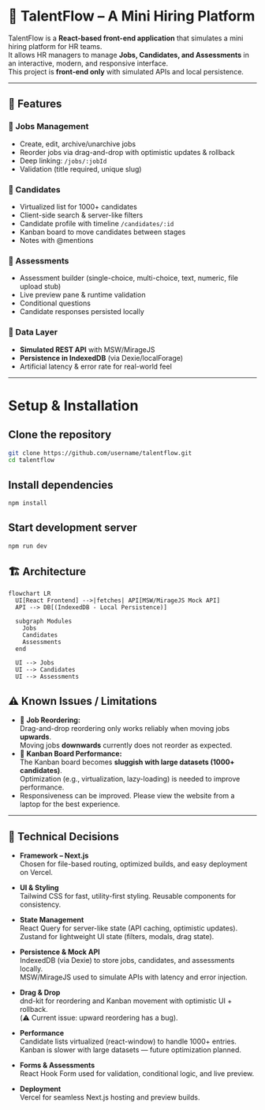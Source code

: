 # 🌟 TalentFlow – A Mini Hiring Platform

TalentFlow is a **React-based front-end application** that simulates a mini hiring platform for HR teams.  
It allows HR managers to manage **Jobs, Candidates, and Assessments** in an interactive, modern, and responsive interface.  
This project is **front-end only** with simulated APIs and local persistence.

---

## 🚀 Features

### 🔹 Jobs Management
- Create, edit, archive/unarchive jobs  
- Reorder jobs via drag-and-drop with optimistic updates & rollback  
- Deep linking: `/jobs/:jobId`  
- Validation (title required, unique slug)  

### 🔹 Candidates
- Virtualized list for 1000+ candidates  
- Client-side search & server-like filters  
- Candidate profile with timeline `/candidates/:id`  
- Kanban board to move candidates between stages  
- Notes with @mentions  

### 🔹 Assessments
- Assessment builder (single-choice, multi-choice, text, numeric, file upload stub)  
- Live preview pane & runtime validation  
- Conditional questions  
- Candidate responses persisted locally  

### 🔹 Data Layer
- **Simulated REST API** with MSW/MirageJS  
- **Persistence in IndexedDB** (via Dexie/localForage)  
- Artificial latency & error rate for real-world feel  

---
# Setup & Installation
## Clone the repository
```bash
git clone https://github.com/username/talentflow.git
cd talentflow
```
## Install dependencies
```bash
npm install
```
## Start development server
```bash
npm run dev
```

## 🏗️ Architecture

```mermaid
flowchart LR
  UI[React Frontend] -->|fetches| API[MSW/MirageJS Mock API]
  API --> DB[(IndexedDB - Local Persistence)]
  
  subgraph Modules
    Jobs
    Candidates
    Assessments
  end
  
  UI --> Jobs
  UI --> Candidates
  UI --> Assessments
```
## ⚠️ Known Issues / Limitations

- 🔄 **Job Reordering:**  
  Drag-and-drop reordering only works reliably when moving jobs **upwards**.  
  Moving jobs **downwards** currently does not reorder as expected.  
- 🐢 **Kanban Board Performance:**  
  The Kanban board becomes **sluggish with large datasets (1000+ candidates)**.  
  Optimization (e.g., virtualization, lazy-loading) is needed to improve performance.
- Responsiveness can be improved. Please view the website from a laptop for the best experience.
---

## 🧠 Technical Decisions

- **Framework – Next.js**  
  Chosen for file-based routing, optimized builds, and easy deployment on Vercel.  

- **UI & Styling**  
  Tailwind CSS for fast, utility-first styling. Reusable components for consistency.  

- **State Management**  
  React Query for server-like state (API caching, optimistic updates).  
  Zustand for lightweight UI state (filters, modals, drag state).  

- **Persistence & Mock API**  
  IndexedDB (via Dexie) to store jobs, candidates, and assessments locally.  
  MSW/MirageJS used to simulate APIs with latency and error injection.  

- **Drag & Drop**  
  dnd-kit for reordering and Kanban movement with optimistic UI + rollback.  
  (⚠️ Current issue: upward reordering has a bug).  

- **Performance**  
  Candidate lists virtualized (react-window) to handle 1000+ entries.  
  Kanban is slower with large datasets — future optimization planned.  

- **Forms & Assessments**  
  React Hook Form used for validation, conditional logic, and live preview.  

- **Deployment**  
  Vercel for seamless Next.js hosting and preview builds.  
